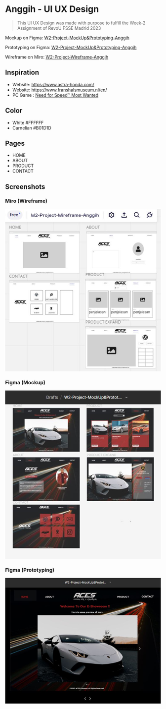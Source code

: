 # Anggih - UI UX Design

> This UI UX Design was made with purpose to fulfill the Week-2 Assignment of RevoU FSSE Madrid 2023

Mockup on Figma: [W2-Project-MockUp&Prototyping-Anggih](https://www.figma.com/file/0iNUGujoGtRpP9aDt1xYca/W2-Project-MockUp%26Prototyping-Anggih)

Prototyping on Figma: [W2-Project-MockUp&Prototyping-Anggih](https://www.figma.com/proto/0iNUGujoGtRpP9aDt1xYca/W2-Project-MockUp%26Prototyping-Anggih)

Wireframe on Miro: [W2-Project-Wireframe-Anggih](https://miro.com/app/board/uXjVPuW8ogI=/#tpicker-content)

## Inspiration

- Website: <https://www.astra-honda.com/>
- Website: <https://www.franshalsmuseum.nl/en/>
- PC Game : [Need for Speed™ Most Wanted](https://www.ea.com/games/need-for-speed/need-for-speed-most-wanted)

## Color

- White #FFFFFF
- Carnelian #B01D1D

## Pages

- HOME
- ABOUT
- PRODUCT
- CONTACT

## Screenshots

### Miro (Wireframe)

![Miro](assets/wireframe.JPG)

### Figma (Mockup)

![Figma1](assets/mockup.JPG)

### Figma (Prototyping)

![Figma1](assets/prototyping.JPG)

